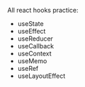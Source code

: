 All react hooks practice:

- useState
- useEffect
- useReducer
- useCallback
- useContext
- useMemo
- useRef
- useLayoutEffect
